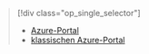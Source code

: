 > [!div class="op_single_selector"]
> * [Azure-Portal](../articles/storage/storage-monitoring-diagnosing-troubleshooting.md)
> * [klassischen Azure-Portal](../articles/storage/storage-monitoring-diagnosing-troubleshooting-classic-portal.md)
> 
> 

